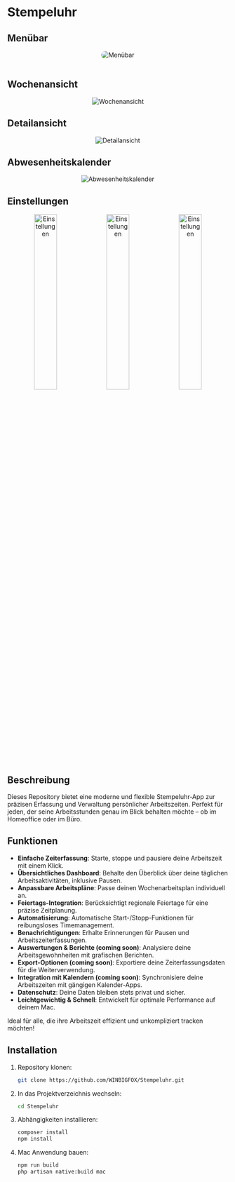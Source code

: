 # Stempeluhr

## Menübar

<p align="center">
<picture >
  <source media="(prefers-color-scheme: dark)" srcset="https://github.com/WINBIGFOX/Stempeluhr/blob/main/.github/images/menubar.png?raw=true">
  <img style="border-radius: 10px; max-width: 380px" alt="Menübar" src="https://github.com/WINBIGFOX/Stempeluhr/blob/main/.github/images/menubarLight.png?raw=true">
</picture>
<br/>
<br/>
</p>

## Wochenansicht

<p align="center">
<picture>
  <source media="(prefers-color-scheme: dark)" srcset="https://github.com/WINBIGFOX/Stempeluhr/blob/main/.github/images/overview.png?raw=true">
  <img alt="Wochenansicht" src="https://github.com/WINBIGFOX/Stempeluhr/blob/main/.github/images/overviewLight.png?raw=true">
</picture>
</p>

## Detailansicht

<p align="center">
<picture >
  <source media="(prefers-color-scheme: dark)" srcset="https://github.com/WINBIGFOX/Stempeluhr/blob/main/.github/images/day.png?raw=true">
  <img alt="Detailansicht" src="https://github.com/WINBIGFOX/Stempeluhr/blob/main/.github/images/dayLight.png?raw=true">
</picture>
</p>

## Abwesenheitskalender

<p align="center">
<picture >
  <source media="(prefers-color-scheme: dark)" srcset="https://github.com/WINBIGFOX/Stempeluhr/blob/main/.github/images/absence.png?raw=true">
  <img alt="Abwesenheitskalender" src="https://github.com/WINBIGFOX/Stempeluhr/blob/main/.github/images/absenceLight.png?raw=true">
</picture>
</p>

## Einstellungen

<p align="center">
<picture >
  <source media="(prefers-color-scheme: dark)" srcset="https://github.com/WINBIGFOX/Stempeluhr/blob/main/.github/images/settings1.png?raw=true">
  <img width="32%" alt="Einstellungen" src="https://github.com/WINBIGFOX/Stempeluhr/blob/main/.github/images/settings1Light.png?raw=true">
</picture>
<picture >
  <source media="(prefers-color-scheme: dark)" srcset="https://github.com/WINBIGFOX/Stempeluhr/blob/main/.github/images/settings2.png?raw=true">
  <img width="32%" alt="Einstellungen" src="https://github.com/WINBIGFOX/Stempeluhr/blob/main/.github/images/settings2Light.png?raw=true">
</picture>
<picture >
  <source media="(prefers-color-scheme: dark)" srcset="https://github.com/WINBIGFOX/Stempeluhr/blob/main/.github/images/settings3.png?raw=true">
  <img width="32%" alt="Einstellungen" src="https://github.com/WINBIGFOX/Stempeluhr/blob/main/.github/images/settings3Light.png?raw=true">
</picture>
</p>

## Beschreibung

Dieses Repository bietet eine moderne und flexible Stempeluhr-App zur präzisen Erfassung und Verwaltung persönlicher
Arbeitszeiten. Perfekt für jeden, der seine Arbeitsstunden genau im Blick behalten möchte – ob im Homeoffice oder im
Büro.

## Funktionen

- **Einfache Zeiterfassung**: Starte, stoppe und pausiere deine Arbeitszeit mit einem Klick.
- **Übersichtliches Dashboard**: Behalte den Überblick über deine täglichen Arbeitsaktivitäten, inklusive Pausen.
- **Anpassbare Arbeitspläne**: Passe deinen Wochenarbeitsplan individuell an.
- **Feiertags-Integration**: Berücksichtigt regionale Feiertage für eine präzise Zeitplanung.
- **Automatisierung**: Automatische Start-/Stopp-Funktionen für reibungsloses Timemanagement.
- **Benachrichtigungen**: Erhalte Erinnerungen für Pausen und Arbeitszeiterfassungen.
- **Auswertungen & Berichte (coming soon)**: Analysiere deine Arbeitsgewohnheiten mit grafischen Berichten.
- **Export-Optionen (coming soon)**: Exportiere deine Zeiterfassungsdaten für die Weiterverwendung.
- **Integration mit Kalendern (coming soon)**: Synchronisiere deine Arbeitszeiten mit gängigen Kalender-Apps.
- **Datenschutz**: Deine Daten bleiben stets privat und sicher.
- **Leichtgewichtig & Schnell**: Entwickelt für optimale Performance auf deinem Mac.

Ideal für alle, die ihre Arbeitszeit effizient und unkompliziert tracken möchten!

## Installation

1. Repository klonen:
   ```bash
   git clone https://github.com/WINBIGFOX/Stempeluhr.git
    ```
2. In das Projektverzeichnis wechseln:
   ```bash
   cd Stempeluhr
    ```
3. Abhängigkeiten installieren:
   ```bash
   composer install
   npm install
    ```
4. Mac Anwendung bauen:
   ```bash
   npm run build
   php artisan native:build mac
    ```
